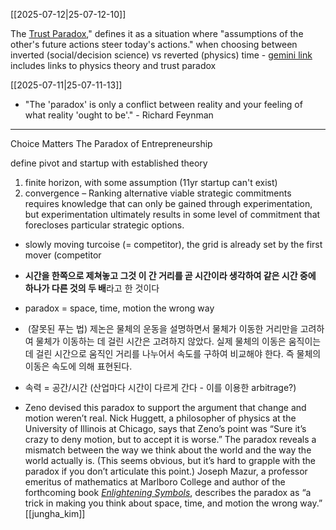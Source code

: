 [[2025-07-12|25-07-12-10]]

The [Trust Paradox](https://munin.uit.no/bitstream/handle/10037/7090/thesis.pdf?sequence=4)," defines it as a situation where "assumptions of the other's future actions steer today's actions." when choosing between inverted (social/decision science) vs reverted (physics) time - [gemini link](https://poe.com/s/50pV8OmeGd9Ptg1E0PMb) includes links to physics theory and trust paradox

[[2025-07-11|25-07-11-13]]
- "The 'paradox' is only a conflict between reality and your feeling of what reality 'ought to be'." - Richard Feynman

---
Choice Matters The Paradox of Entrepreneurship 

define pivot and startup with established theory
1. finite horizon, with some assumption (11yr startup can't exist)
2. convergence
– Ranking alternative viable strategic commitments requires knowledge that can only be gained through experimentation, but experimentation ultimately results in some level of commitment that forecloses particular strategic options.

- slowly moving turcoise (= competitor), the grid is already set by the first mover (competitor
- **시간을 한쪽으로 제쳐놓고 그것 이 간 거리를 곧 시간이라 생각하여 같은 시간 중에 하나가 다른 것의 두 배**라고 한 것이다
- paradox = space, time, motion the wrong way
-  (잘못된 푸는 법) 제논은 물체의 운동을 설명하면서 물체가 이동한 거리만을 고려하여 물체가 이동하는 데 걸린 시간은 고려하지 않았다. 실제 물체의 이동은 움직이는 데 걸린 시간으로 움직인 거리를 나누어서 속도를 구하여 비교해야 한다. 즉 물체의 이동은 속도에 의해 표현된다.
- 속력 = 공간/시간 (산업마다 시간이 다르게 간다 - 이를 이용한 arbitrage?)

- Zeno devised this paradox to support the argument that change and motion weren’t real. Nick Huggett, a philosopher of physics at the University of Illinois at Chicago, says that Zeno’s point was “Sure it’s crazy to deny motion, but to accept it is worse.” The paradox reveals a mismatch between the way we think about the world and the way the world actually is. (This seems obvious, but it’s hard to grapple with the paradox if you don’t articulate this point.) Joseph Mazur, a professor emeritus of mathematics at Marlboro College and author of the forthcoming book [_Enlightening Symbols_](http://www.amazon.com/dp/0691154635/?tag=slatmaga-20), describes the paradox as “a trick in making you think about space, time, and motion the wrong way.”
[[jungha_kim]]